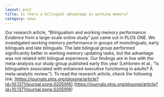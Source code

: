 ```yaml
---
layout: post
title: Is there a bilingual advantage in working memory?
category: news
---
```


Our research article, “Bilingualism and working memory performance: Evidence from a large-scale online study” just came out in PLOS ONE. We investigated working memory performance in groups of monolinguals, early bilinguals and late bilinguals. The late bilingual group performed significantly better in working memory updating tasks, but the advantage was not related with bilingual experience. Our findings are in line with the meta-analysis our study group published early this year (Lehtonen et al., “Is bilingualism associated with enhanced executive functioning in adults? A meta-analytic review.”). To read the research article, check the following link:
[https://journals.plos.org/plosone/article?id=10.1371/journal.pone.0205916]
(https://journals.plos.org/plosone/article?id=10.1371/journal.pone.0205916)
